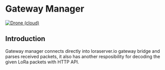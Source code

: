 # Gateway Manager
[![Drone (cloud)](https://img.shields.io/drone/build/I1820/gm.svg?style=flat-square)](https://cloud.drone.io/I1820/gm)

## Introduction
Gateway manager connects directly into loraserver.io gateway bridge and parses received packets,
it also has another resposibility for decoding the given LoRa packets with HTTP API.
